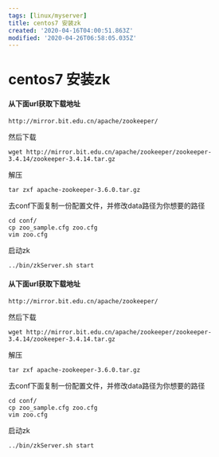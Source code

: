 ```yaml
---
tags: [linux/myserver]
title: centos7 安装zk
created: '2020-04-16T04:00:51.863Z'
modified: '2020-04-26T06:58:05.035Z'
---
```


# centos7 安装zk

#### 从下面url获取下载地址
```
http://mirror.bit.edu.cn/apache/zookeeper/
```
然后下载
```
wget http://mirror.bit.edu.cn/apache/zookeeper/zookeeper-3.4.14/zookeeper-3.4.14.tar.gz
```
解压
```
tar zxf apache-zookeeper-3.6.0.tar.gz
```
去conf下面复制一份配置文件，并修改data路径为你想要的路径
```
cd conf/
cp zoo_sample.cfg zoo.cfg
vim zoo.cfg
```
启动zk
```
../bin/zkServer.sh start

```




#### 从下面url获取下载地址
```
http://mirror.bit.edu.cn/apache/zookeeper/
```
然后下载
```
wget http://mirror.bit.edu.cn/apache/zookeeper/zookeeper-3.4.14/zookeeper-3.4.14.tar.gz
```
解压
```
tar zxf apache-zookeeper-3.6.0.tar.gz
```
去conf下面复制一份配置文件，并修改data路径为你想要的路径
```
cd conf/
cp zoo_sample.cfg zoo.cfg
vim zoo.cfg
```
启动zk
```
../bin/zkServer.sh start

```






